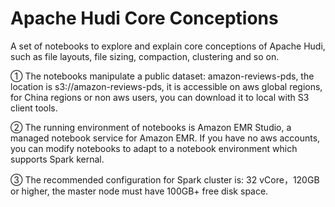 # Apache Hudi Core Conceptions

A set of notebooks to explore and explain core conceptions of Apache Hudi, such as file layouts, file sizing, compaction, clustering and so on.

① The notebooks manipulate a public dataset: amazon-reviews-pds, the location is s3://amazon-reviews-pds, it is accessible on aws global regions, for China regions or non aws users, you can download it to local with S3 client tools. 

② The running environment of notebooks is Amazon EMR Studio, a managed notebook service for Amazon EMR. If you have no aws accounts, you can modify notebooks to adapt to a notebook environment which supports Spark kernal.

③ The recommended configuration for Spark cluster is: 32 vCore，120GB or higher, the master node must have 100GB+ free disk space.